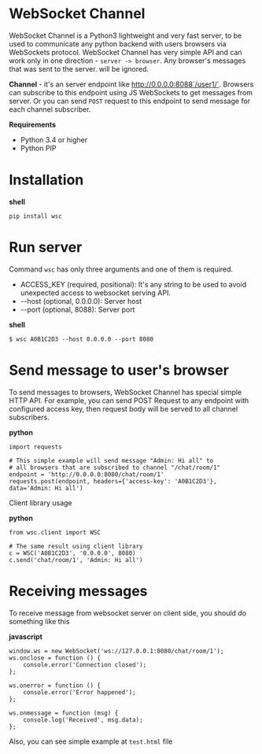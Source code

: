# WebSocket Channel

WebSocket Channel is a Python3 lightweight and very fast server, to be used to communicate any python
backend with users browsers via WebSockets protocol. WebSocket Channel has very simple API and can work only
in one direction - `server -> browser`. Any browser's messages that was sent to the server.
will be ignored.

**Channel** - it's an server endpoint like http://0.0.0.0:8088`/user1/`. Browsers can subscribe to this
 endpoint using JS WebSockets to get messages from server. Or you can send `POST` request to this endpoint
 to send message for each channel subscriber.

**Requirements**

 - Python 3.4 or higher
 - Python PIP

# Installation

**shell**

    pip install wsc
    
# Run server

Command `wsc` has only three arguments and one of them is required.

 - ACCESS_KEY (required, positional): It's any string to be used to avoid unexpected access to websocket serving API.
 - --host (optional, 0.0.0.0): Server host
 - --port (optional, 8088): Server port

**shell**

    $ wsc A0B1C2D3 --host 0.0.0.0 --port 8080
    
# Send message to user's browser

To send messages to browsers, WebSocket Channel has special simple HTTP API. For example,
you can send POST Request to any endpoint with configured access key, then request body will
be served to all channel subscribers.

**python**

    import requests
    
    # This simple example will send message "Admin: Hi all" to
    # all browsers that are subscribed to channel "/chat/room/1"
    endpoint = 'http://0.0.0.0:8080/chat/room/1'    
    requests.post(endpoint, headers={'access-key': 'A0B1C2D3'}, data='Admin: Hi all')


Client library usage

**python**

    from wsc.client import WSC
    
    # The same result using client library
    c = WSC('A0B1C2D3', '0.0.0.0', 8080)
    c.send('chat/room/1', 'Admin: Hi all')
    
    
# Receiving messages

To receive message from websocket server on client side, you should do something like this

**javascript**

    window.ws = new WebSocket('ws://127.0.0.1:8080/chat/room/1');
    ws.onclose = function () {
        console.error('Connection closed');
    };

    ws.onerror = function () {
        console.error('Error happened');
    };

    ws.onmessage = function (msg) {
        console.log('Received', msg.data);
    };
    
Also, you can see simple example at `test.html` file